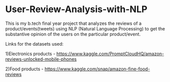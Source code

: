 # User-Review-Analysis-with-NLP
This is my b.tech final year project that analyzes the reviews of a product/events(tweets) using NLP (Natural Language Processing) to get the substantive opinion of the users on the particular product/event.

Links for the datasets used:

1)Electronics products - https://www.kaggle.com/PromptCloudHQ/amazon-reviews-unlocked-mobile-phones

2)Food products - https://www.kaggle.com/snap/amazon-fine-food-reviews
